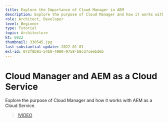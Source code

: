 ```yaml
---
title: Explore the Importance of Cloud Manager in AEM
description: Explore the purpose of Cloud Manager and how it works with AEM as a Cloud Service.
role: Architect, Developer
level: Beginner
type: Tutorial
topic: Architecture
kt: 6922
thumbnail: 330545.jpg
last-substantial-update: 2022-01-01
exl-id: 072f8b81-54b8-4980-9758-b8cd7ceebd6b
---
```

# Cloud Manager and AEM as a Cloud Service

Explore the purpose of Cloud Manager and how it works with AEM as a Cloud Service.

>[!VIDEO](https://video.tv.adobe.com/v/330545?quality=12&learn=on)
